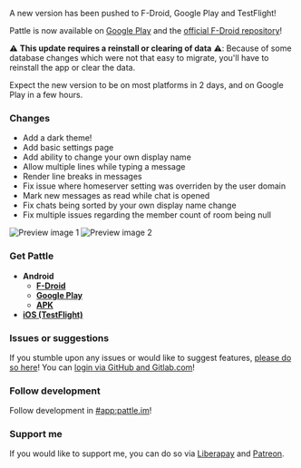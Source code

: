 A new version has been pushed to F-Droid, Google Play and TestFlight!

Pattle is now available on [Google Play](https://play.google.com/store/apps/details?id=im.pattle.app)
and the [official F-Droid repository](https://f-droid.org/en/packages/im.pattle.app/)!

⚠️ **This update requires a reinstall or clearing of data** ⚠️: Because of some database
changes which were not that easy to migrate, you'll have to reinstall the app or clear the data.

Expect the new version to be on most platforms in 2 days, and on Google Play
in a few hours.

### Changes
- Add a dark theme!
- Add basic settings page
- Add ability to change your own display name
- Allow multiple lines while typing a message
- Render line breaks in messages
- Fix issue where homeserver setting was overriden by the user domain
- Mark new messages as read while chat is opened
- Fix chats being sorted by your own display name change
- Fix multiple issues regarding the member count of room being null

![Preview image 1](https://git.pattle.im/pattle/app/raw/v0.12.0/CHANGELOG/0.12.0-1.png)
![Preview image 2](https://git.pattle.im/pattle/app/raw/v0.12.0/CHANGELOG/0.12.0-2.png)

### Get Pattle

- **Android**
    - **[F-Droid](https://f-droid.org/en/packages/im.pattle.app/)**
    - **[Google Play](https://play.google.com/store/apps/details?id=im.pattle.app)**
    - **[APK](https://fdroid.pattle.im/pattle-0.11.0.apk)**
- **[iOS (TestFlight)](https://testflight.apple.com/join/uTytydST)**

### Issues or suggestions

If you stumble upon any issues or would like to suggest features,
[please do so here](https://git.pattle.im/pattle/app/issues)!
You can [login via GitHub and Gitlab.com](https://git.pattle.im/users/sign_in)!

### Follow development

Follow development in [#app:pattle.im](https://matrix.to/#/#app:pattle.im)!

### Support me

If you would like to support me, you can do so
via [Liberapay](https://liberapay.com/wilko/) and
[Patreon](https://www.patreon.com/pattle_im).